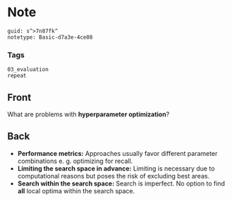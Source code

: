 # Note
```
guid: s^>7n87fk^
notetype: Basic-d7a3e-4ce08
```

### Tags
```
03_evaluation
repeat
```

## Front
What are problems with <b>hyperparameter optimization</b>?

## Back
<ul>
  <li><strong>Performance metrics:</strong> Approaches usually
  favor different parameter combinations e. g. optimizing for
  recall.
  <li><strong>Limiting the search space in advance:</strong>
  Limiting is necessary due to computational reasons but poses the
  risk of excluding best areas.
  <li><strong>Search within the search space:</strong> Search is
  imperfect. No option to find <b>all</b> local optima within the
  search space.
</ul>

